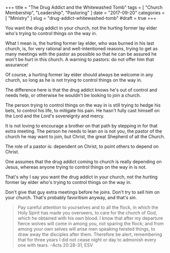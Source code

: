+++
title = "The Drug Addict and the Whitewashed Tomb"
tags = [ "Church Membership", "Leadership", "Pastoring" ]
date = "2017-09-20"
categories = [
  "Ministry"
]
slug = "drug-addict-whitewashed-tomb"
#draft = true
+++

You want the drug addict in your church, not the hurting former lay elder who's trying to control things on the way in.

What I mean is, the hurting former lay elder, who was burned in his last church, is, for very rational and well-intentioned reasons, trying to get as many meetings with the pastor as possible so that he can be assured he won't be hurt in this church. A warning to pastors: do not offer him that assurance!

Of course, a hurting former lay elder should always be welcome in any church, so long as he is not trying to control things on the way in.

The difference here is that the drug addict knows he's out of control and needs help, or otherwise he wouldn't be looking to join a church.

The person trying to control things on the way in is still trying to hedge his bets, to control his life, to mitigate his pain. He hasn't fully cast himself on the Lord and the Lord's sovereignty and mercy.

It is not loving to encourage a brother on that path by stepping in for that extra meeting. The person he needs to lean on is not you, the pastor of the church he may want to join, but Christ, the great Shepherd of all the Church.

The role of a pastor is: dependent on Christ, to point others to depend on Christ.

One assumes that the drug addict coming to church is really depending on Jesus, whereas anyone trying to control things on the way in is not.

That's why I say you want the drug addict in your church, not the hurting former lay elder who's trying to control things on the way in.

Don't give that guy extra meetings before he joins. Don't try to sell him on your church. That's probably favoritism anyway, and that's sin.

> Pay careful attention to yourselves and to all the flock, in which the Holy Spirit has made you overseers, to care for the church of God, which he obtained with his own blood. I know that after my departure fierce wolves will come in among you, not sparing the flock; and from among your own selves will arise men speaking twisted things, to draw away the disciples after them. Therefore be alert, remembering that for three years I did not cease night or day to admonish every one with tears. –Acts 20:28-31, ESV
